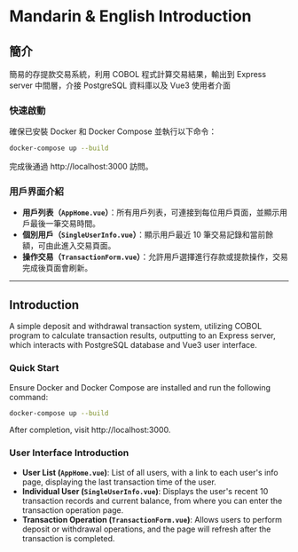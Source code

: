 # Mandarin & English Introduction

## 簡介

簡易的存提款交易系統，利用 COBOL 程式計算交易結果，輸出到 Express server 中間層，介接 PostgreSQL 資料庫以及 Vue3 使用者介面


### 快速啟動
確保已安裝 Docker 和 Docker Compose 並執行以下命令：

```bash
docker-compose up --build
```

完成後通過 http://localhost:3000 訪問。


### 用戶界面介紹

- **用戶列表（`AppHome.vue`）**：所有用戶列表，可連接到每位用戶頁面，並顯示用戶最後一筆交易時間。
- **個別用戶（`SingleUserInfo.vue`）**：顯示用戶最近 10 筆交易記錄和當前餘額，可由此進入交易頁面。
- **操作交易（`TransactionForm.vue`）**：允許用戶選擇進行存款或提款操作，交易完成後頁面會刷新。


***

## Introduction

A simple deposit and withdrawal transaction system, utilizing COBOL program to calculate transaction results, outputting to an Express server, which interacts with PostgreSQL database and Vue3 user interface.

### Quick Start
Ensure Docker and Docker Compose are installed and run the following command:

```bash
docker-compose up --build
```

After completion, visit http://localhost:3000.


### User Interface Introduction

- **User List (`AppHome.vue`)**: List of all users, with a link to each user's info page, displaying the last transaction time of the user.
- **Individual User (`SingleUserInfo.vue`)**: Displays the user's recent 10 transaction records and current balance, from where you can enter the transaction operation page.
- **Transaction Operation (`TransactionForm.vue`)**: Allows users to perform deposit or withdrawal operations, and the page will refresh after the transaction is completed.
